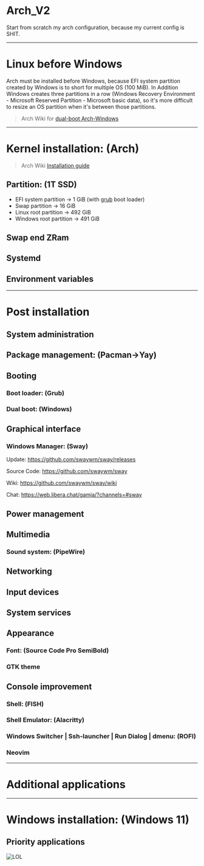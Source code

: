 # Arch_V2
Start from scratch my arch configuration, because my current config is SHIT.

---
# Linux before Windows
Arch must be installed before Windows, because EFI system partition created by Windows is to short for multiple OS (100 MiB). In Addition Windows creates three partitions in a row (Windows Recovery Environment - Microsoft Reserved Partition - Microsoft basic data), so it's more difficult to resize an OS partition when it's between those partitions.
> Arch Wiki for [dual-boot Arch-Windows](https://wiki.archlinux.org/title/Dual_boot_with_Windows)

---
# Kernel installation: (Arch)
> Arch Wiki [Installation guide](https://wiki.archlinux.org/title/Installation_guide)

## Partition: (1T SSD)
- EFI system partition -> 1 GiB (with [grub](#Booting) boot loader)
- Swap partition -> 16 GiB
- Linux root partition -> 492 GiB
- Windows root partition -> 491 GiB

## Swap end ZRam

## Systemd

## Environment variables

---
# Post installation

## System administration

## Package management: (Pacman->Yay)

## Booting
### Boot loader: (Grub)
### Dual boot: (Windows)

## Graphical interface
### Windows Manager: (Sway)
Update: https://github.com/swaywm/sway/releases

Source Code: https://github.com/swaywm/sway

Wiki: https://github.com/swaywm/sway/wiki

Chat: https://web.libera.chat/gamja/?channels=#sway

## Power management

## Multimedia
### Sound system: (PipeWire)

## Networking

## Input devices

## System services

## Appearance
### Font: (Source Code Pro SemiBold)
### GTK theme

## Console improvement
### Shell: (FISH)
### Shell Emulator: (Alacritty)
### Windows Switcher | Ssh-launcher | Run Dialog | dmenu: (ROFI)
### Neovim

---
# Additional applications

---
# Windows installation: (Windows 11)

## Priority applications
![**LOL**](https://www.leagueoflegends.com/static/logo-1200-589b3ef693ce8a750fa4b4704f1e61f2.png)
